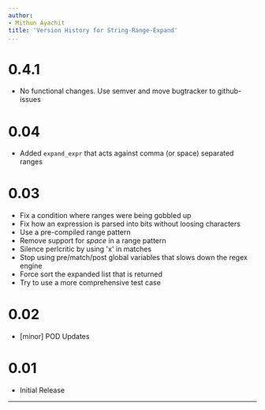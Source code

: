 ```yaml
---
author:
- Mithun Ayachit
title: 'Version History for String-Range-Expand'
...
```


# 0.4.1

-   No functional changes. Use semver and move bugtracker to
    github-issues

# 0.04

-   Added `expand_expr` that acts against comma (or space) separated
    ranges

# 0.03

-   Fix a condition where ranges were being gobbled up
-   Fix how an expression is parsed into bits without loosing characters
-   Use a pre-compiled range pattern
-   Remove support for *space* in a range pattern
-   Silence perlcritic by using 'x' in matches
-   Stop using pre/match/post global variables that slows down the regex
    engine
-   Force sort the expanded list that is returned
-   Try to use a more comprehensive test case

# 0.02

-   [minor] POD Updates

# 0.01

-   Initial Release

------------------------------------------------------------------------
